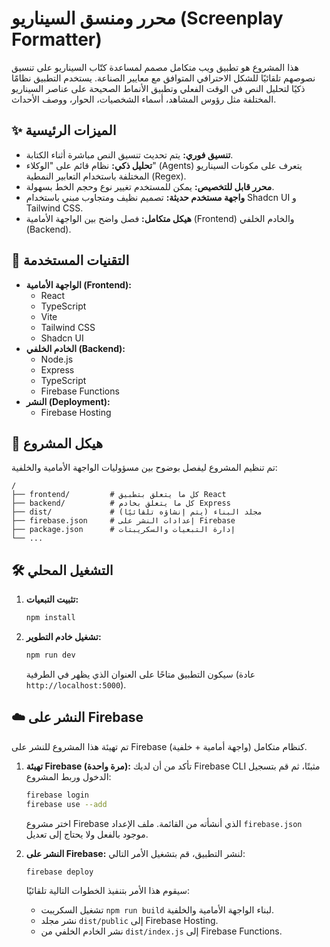 # محرر ومنسق السيناريو (Screenplay Formatter)

هذا المشروع هو تطبيق ويب متكامل مصمم لمساعدة كتّاب السيناريو على تنسيق نصوصهم تلقائيًا للشكل الاحترافي المتوافق مع معايير الصناعة. يستخدم التطبيق نظامًا ذكيًا لتحليل النص في الوقت الفعلي وتطبيق الأنماط الصحيحة على عناصر السيناريو المختلفة مثل رؤوس المشاهد، أسماء الشخصيات، الحوار، ووصف الأحداث.

## ✨ الميزات الرئيسية

- **تنسيق فوري:** يتم تحديث تنسيق النص مباشرة أثناء الكتابة.
- **تحليل ذكي:** نظام قائم على "الوكلاء" (Agents) يتعرف على مكونات السيناريو المختلفة باستخدام التعابير النمطية (Regex).
- **محرر قابل للتخصيص:** يمكن للمستخدم تغيير نوع وحجم الخط بسهولة.
- **واجهة مستخدم حديثة:** تصميم نظيف ومتجاوب مبني باستخدام Shadcn UI و Tailwind CSS.
- **هيكل متكامل:** فصل واضح بين الواجهة الأمامية (Frontend) والخادم الخلفي (Backend).

## 🚀 التقنيات المستخدمة

- **الواجهة الأمامية (Frontend):**
  - React
  - TypeScript
  - Vite
  - Tailwind CSS
  - Shadcn UI
- **الخادم الخلفي (Backend):**
  - Node.js
  - Express
  - TypeScript
  - Firebase Functions
- **النشر (Deployment):**
  - Firebase Hosting

## 📂 هيكل المشروع

تم تنظيم المشروع ليفصل بوضوح بين مسؤوليات الواجهة الأمامية والخلفية:

```
/
├── frontend/         # كل ما يتعلق بتطبيق React
├── backend/          # كل ما يتعلق بخادم Express
├── dist/             # مجلد البناء (يتم إنشاؤه تلقائيًا)
├── firebase.json     # إعدادات النشر على Firebase
├── package.json      # إدارة التبعيات والسكريبتات
└── ...
```

## 🛠️ التشغيل المحلي

1.  **تثبيت التبعيات:**
    ```bash
    npm install
    ```

2.  **تشغيل خادم التطوير:**
    ```bash
    npm run dev
    ```
    سيكون التطبيق متاحًا على العنوان الذي يظهر في الطرفية (عادة `http://localhost:5000`).

## ☁️ النشر على Firebase

تم تهيئة هذا المشروع للنشر على Firebase كنظام متكامل (واجهة أمامية + خلفية).

1.  **تهيئة Firebase (مرة واحدة):**
    تأكد من أن لديك Firebase CLI مثبتًا، ثم قم بتسجيل الدخول وربط المشروع:
    ```bash
    firebase login
    firebase use --add
    ```
    اختر مشروع Firebase الذي أنشأته من القائمة. ملف الإعداد `firebase.json` موجود بالفعل ولا يحتاج إلى تعديل.

2.  **النشر على Firebase:**
    لنشر التطبيق، قم بتشغيل الأمر التالي:
    ```bash
    firebase deploy
    ```
    سيقوم هذا الأمر بتنفيذ الخطوات التالية تلقائيًا:
    - تشغيل السكريبت `npm run build` لبناء الواجهة الأمامية والخلفية.
    - نشر مجلد `dist/public` إلى Firebase Hosting.
    - نشر الخادم الخلفي من `dist/index.js` إلى Firebase Functions.
